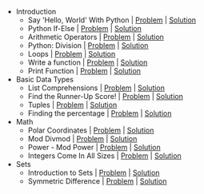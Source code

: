 - Introduction
  - Say 'Hello, World' With Python | [Problem](https://www.hackerrank.com/challenges/py-hello-world/problem) | [Solution](https://github.com/PrasadHonrao/HackerRank/blob/master/python/introduction/say-hello-world-with-python/say-hello-world-with-python.py)
  - Python If-Else | [Problem](https://www.hackerrank.com/challenges/py-if-else/problem) | [Solution](https://github.com/PrasadHonrao/HackerRank/blob/master/python/introduction/python-if-else/python-if-else.py)
  - Arithmetic Operators | [Problem](https://www.hackerrank.com/challenges/python-arithmetic-operators/problem) | [Solution](https://github.com/PrasadHonrao/HackerRank/blob/master/python/introduction/arithmetic-operators/arithmetic-operators.py)
  - Python: Division | [Problem](https://www.hackerrank.com/challenges/python-division/problem) | [Solution](https://github.com/PrasadHonrao/HackerRank/blob/master/python/introduction/python-division/python-division.py)
  - Loops | [Problem](https://www.hackerrank.com/challenges/python-loops/problem) | [Solution](https://github.com/PrasadHonrao/HackerRank/blob/master/python/introduction/loops/loops.py)
  - Write a function | [Problem](https://www.hackerrank.com/challenges/write-a-function/problem) | [Solution](https://github.com/PrasadHonrao/HackerRank/blob/master/python/introduction/write-a-function/write-a-function.py)
  - Print Function | [Problem](https://www.hackerrank.com/challenges/python-print/problem) | [Solution](https://github.com/PrasadHonrao/HackerRank/blob/master/python/introduction/print-function/print-function.py)
- Basic Data Types
  - List Comprehensions | [Problem](https://www.hackerrank.com/challenges/list-comprehensions/problem) | [Solution](https://github.com/PrasadHonrao/HackerRank/blob/master/python/basic-data-types/list-comprehensions/list-comprehensions.py)
  - Find the Runner-Up Score! | [Problem](https://www.hackerrank.com/challenges/find-second-maximum-number-in-a-list/problem) | [Solution](https://github.com/PrasadHonrao/HackerRank/blob/master/python/basic-data-types/find-the-runner-up-score/find-the-runner-up-score.py)
  - Tuples | [Problem](https://www.hackerrank.com/challenges/python-tuples/problem) | [Solution](https://github.com/PrasadHonrao/HackerRank/blob/master/python/basic-data-types/tuples/tuples.py)
  - Finding the percentage | [Problem](https://www.hackerrank.com/challenges/finding-the-percentage/problem) | [Solution](https://github.com/PrasadHonrao/HackerRank/blob/master/python/basic-data-types/finding-the-percentage/finding-the-percentage.py)
- Math
  - Polar Coordinates | [Problem](https://www.hackerrank.com/challenges/polar-coordinates/problem) | [Solution](https://github.com/PrasadHonrao/HackerRank/blob/master/python/math/polar-coordinates/polar-coordinates.py)
  - Mod Divmod | [Problem](https://www.hackerrank.com/challenges/python-mod-divmod/problem) | [Solution](https://github.com/PrasadHonrao/HackerRank/blob/master/python/math/mod-divmod/mod-divmod.py)
  - Power - Mod Power | [Problem](https://www.hackerrank.com/challenges/python-power-mod-power/problem) | [Solution](https://github.com/PrasadHonrao/HackerRank/blob/master/python/math/power-mod-power/power-mod-power.py)
  - Integers Come In All Sizes | [Problem](https://www.hackerrank.com/challenges/python-integers-come-in-all-sizes/problem) | [Solution](https://github.com/PrasadHonrao/HackerRank/blob/master/python/math/integers-come-in-all-sizes/integers-come-in-all-sizes.py)
- Sets
  - Introduction to Sets | [Problem](https://www.hackerrank.com/challenges/py-introduction-to-sets/problem) | [Solution](https://github.com/PrasadHonrao/HackerRank/blob/master/python/sets/introduction-to-sets/introduction-to-sets.py)
  - Symmetric Difference | [Problem](https://www.hackerrank.com/challenges/symmetric-difference/problem) | [Solution](https://github.com/PrasadHonrao/HackerRank/blob/master/python/sets/symmetric-difference/symmetric-difference.py)